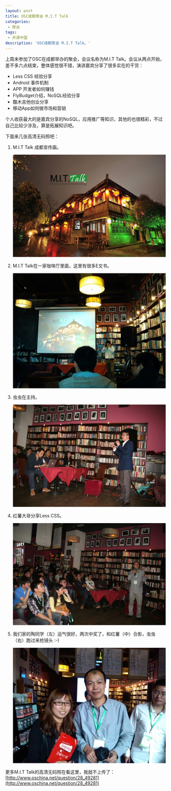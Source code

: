 ```yaml
---
layout: post
title: OSC成都聚会 M.I.T Talk
categories:
 - 聚会
tags:
 - 开源中国
description: 'OSC成都聚会 M.I.T Talk。'
---
```


上周末参加了OSC在成都举办的聚会，会议名称为M.I.T Talk。会议从两点开始，差不多六点结束，整体感觉很不错，演讲嘉宾分享了很多实在的干货：

* Less CSS 经验分享
* Android 事件机制
* APP 开发者如何赚钱
* FlyBudget介绍，NoSQL经验分享 
* 酷木吉他创业分享
* 移动App如何做市场和营销

个人收获最大的是嘉宾分享的NoSQL，应用推广等知识，其他的也很精彩，不过自己比较少涉及，算是拓展知识吧。

下面来几张高清无码照吧：

1. M.I.T Talk 成都宣传画。

	![M.I.T Talk成都宣传画](/uploads/2012-04-17/mit-talk.jpg)

2. M.I.T Talk在一家咖啡厅里面，这里有很多E文书。

	![老书虫咖啡厅](/uploads/2012-04-17/bookworm.jpg)

3. 虫虫在主持。

	![虫虫在主持。](/uploads/2012-04-17/moderator.jpg)

4. 红薯大哥分享Less CSS。

	![红薯大哥分享Less CSS](/uploads/2012-04-17/less-css.jpg)

5. 我们家的陶同学（左）运气很好，两次中奖了，和红薯（中）合影，虫虫（右）跑过来抢镜头 :-)

	![中奖合影](/uploads/2012-04-17/lucky.jpg)

更多M.I.T Talk的高清无码照在看这里，我就不上传了：  
[http://www.oschina.net/question/28_49281](http://www.oschina.net/question/28_49281)